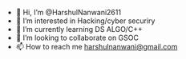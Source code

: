 - 👋 Hi, I’m @HarshulNanwani2611
- 👀 I’m interested in Hacking/cyber securiry
- 🌱 I’m currently learning DS ALGO/C++
- 💞️ I’m looking to collaborate on GSOC
- 📫 How to reach me harshulnanwani@gmail.com 

